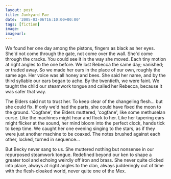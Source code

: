 ```yaml
---
layout: post
title: Junkyard Fae
date: '2005-03-06T16:10:00+00:00'
tags: [fiction]
image:
imageurl:
---
```


We found her one day among the pistons, fingers as black as her eyes. She'd not come through the gate, not come over the wall. She'd come through the cracks. You could see it in the way she moved. Each tiny motion at right angles to the one before. We lost Rebecca the same day; vanished; or traded away. So we made her ours in the place of our own, roughly the same age. Her voice was all honey and bees. She said her name, and by the third syllable our ears began to ache. By the twentieth, we were faint. We taught the child our steamwork tongue and called her Rebecca, because it was safer that way.
<!--more-->
The Elders said not to trust her. To keep clear of the changeling flesh... but she could fix. If only we'd had the parts, she could have fixed the moon to the ground. 'Cogfane', the Elders muttered, 'cogfane', like some methuselan curse. Like the machines might hear and flock to her. Like her tapering ears might flicker at the sound, her mind bloom into the perfect clock, hands tick to keep time. We caught her one evening singing to the stars, as if they were just another machine to be coaxed. The notes brushed against each other, locked, turned in sequence...

But Becky never sang to us. She muttered nothing but nonsense in our repurposed steamwork tongue. Redefined beyond our ken to shape a greater tool and echoing weirdly off iron and brass. She never quite clicked into place, always at right angles to the clan, always judderingly out of time with the flesh-cloaked world, never quite one of the Mex.
